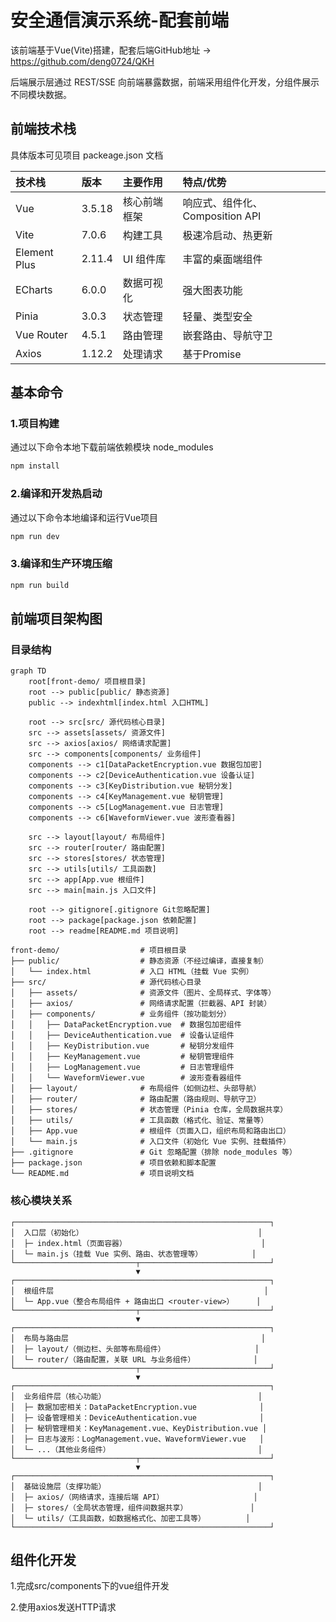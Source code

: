 # 安全通信演示系统-配套前端

该前端基于Vue(Vite)搭建，配套后端GitHub地址 -> https://github.com/deng0724/QKH

后端展示层通过 REST/SSE 向前端暴露数据，前端采用组件化开发，分组件展示不同模块数据。

## 前端技术栈

具体版本可见项目 packeage.json 文档

| 技术栈       | 版本   | 主要作用     | 特点/优势                       |
| :----------- | :----- | :----------- | :------------------------------ |
| Vue          | 3.5.18 | 核心前端框架 | 响应式、组件化、Composition API |
| Vite         | 7.0.6  | 构建工具     | 极速冷启动、热更新              |
| Element Plus | 2.11.4 | UI 组件库    | 丰富的桌面端组件                |
| ECharts      | 6.0.0  | 数据可视化   | 强大图表功能                    |
| Pinia        | 3.0.3  | 状态管理     | 轻量、类型安全                  |
| Vue Router   | 4.5.1  | 路由管理     | 嵌套路由、导航守卫              |
| Axios        | 1.12.2 | 处理请求     | 基于Promise                     |

## 基本命令

### 1.项目构建

通过以下命令本地下载前端依赖模块 node_modules

```sh
npm install
```

### 2.编译和开发热启动

通过以下命令本地编译和运行Vue项目

```sh
npm run dev
```

### 3.编译和生产环境压缩

```sh
npm run build
```

## 前端项目架构图

### 目录结构

```mermaid
graph TD
    root[front-demo/ 项目根目录]
    root --> public[public/ 静态资源]
    public --> indexhtml[index.html 入口HTML]
    
    root --> src[src/ 源代码核心目录]
    src --> assets[assets/ 资源文件]
    src --> axios[axios/ 网络请求配置]
    src --> components[components/ 业务组件]
    components --> c1[DataPacketEncryption.vue 数据包加密]
    components --> c2[DeviceAuthentication.vue 设备认证]
    components --> c3[KeyDistribution.vue 秘钥分发]
    components --> c4[KeyManagement.vue 秘钥管理]
    components --> c5[LogManagement.vue 日志管理]
    components --> c6[WaveformViewer.vue 波形查看器]
    
    src --> layout[layout/ 布局组件]
    src --> router[router/ 路由配置]
    src --> stores[stores/ 状态管理]
    src --> utils[utils/ 工具函数]
    src --> app[App.vue 根组件]
    src --> main[main.js 入口文件]
    
    root --> gitignore[.gitignore Git忽略配置]
    root --> package[package.json 依赖配置]
    root --> readme[README.md 项目说明]
```

```
front-demo/                  # 项目根目录
├── public/                  # 静态资源（不经过编译，直接复制）
│   └── index.html           # 入口 HTML（挂载 Vue 实例）
├── src/                     # 源代码核心目录
│   ├── assets/              # 资源文件（图片、全局样式、字体等）
│   ├── axios/               # 网络请求配置（拦截器、API 封装）
│   ├── components/          # 业务组件（按功能划分）
│   │   ├── DataPacketEncryption.vue  # 数据包加密组件
│   │   ├── DeviceAuthentication.vue  # 设备认证组件
│   │   ├── KeyDistribution.vue       # 秘钥分发组件
│   │   ├── KeyManagement.vue         # 秘钥管理组件
│   │   ├── LogManagement.vue         # 日志管理组件
│   │   └── WaveformViewer.vue        # 波形查看器组件
│   ├── layout/              # 布局组件（如侧边栏、头部导航）
│   ├── router/              # 路由配置（路由规则、导航守卫）
│   ├── stores/              # 状态管理（Pinia 仓库，全局数据共享）
│   ├── utils/               # 工具函数（格式化、验证、常量等）
│   ├── App.vue              # 根组件（页面入口，组织布局和路由出口）
│   └── main.js              # 入口文件（初始化 Vue 实例、挂载插件）
├── .gitignore               # Git 忽略配置（排除 node_modules 等）
├── package.json             # 项目依赖和脚本配置
└── README.md                # 项目说明文档
```

### 核心模块关系

```
┌─────────────────────────────────────────────────────────┐
│  入口层（初始化）                                       │
│  ├─ index.html（页面容器）                              │
│  └─ main.js（挂载 Vue 实例、路由、状态管理等）           │
└───────────────────────────┬─────────────────────────────┘
                            ▼
┌─────────────────────────────────────────────────────────┐
│  根组件层                                               │
│  └─ App.vue（整合布局组件 + 路由出口 <router-view>）     │
└───────────────────────────┬─────────────────────────────┘
                            ▼
┌─────────────────────────────────────────────────────────┐
│  布局与路由层                                           │
│  ├─ layout/（侧边栏、头部等布局组件）                    │
│  └─ router/（路由配置，关联 URL 与业务组件）             │
└───────────────────────────┬─────────────────────────────┘
                            ▼
┌─────────────────────────────────────────────────────────┐
│  业务组件层（核心功能）                                  │
│  ├─ 数据加密相关：DataPacketEncryption.vue              │
│  ├─ 设备管理相关：DeviceAuthentication.vue              │
│  ├─ 秘钥管理相关：KeyManagement.vue、KeyDistribution.vue │
│  ├─ 日志与波形：LogManagement.vue、WaveformViewer.vue   │
│  └─ ...（其他业务组件）                                 │
└───────────────────────────┬─────────────────────────────┘
                            ▼
┌─────────────────────────────────────────────────────────┐
│  基础设施层（支撑功能）                                  │
│  ├─ axios/（网络请求，连接后端 API）                    │
│  ├─ stores/（全局状态管理，组件间数据共享）              │
│  └─ utils/（工具函数，如数据格式化、加密工具等）         │
└─────────────────────────────────────────────────────────┘
```

## 组件化开发

1.完成src/components下的vue组件开发

2.使用axios发送HTTP请求




